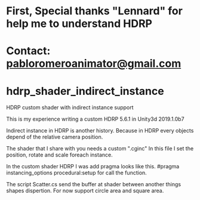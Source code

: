 # First, Special thanks "Lennard" for help me to understand HDRP
# Contact: pabloromeroanimator@gmail.com


# hdrp_shader_indirect_instance
HDRP custom shader with indirect instance support



This is my experience writing a custom HDRP 5.6.1 in Unity3d 2019.1.0b7


Indirect instance in HDRP is another history. Because in HDRP every objects depend of the relative camera position.

The shader that I share with you needs a custom ".cginc"
In this file I set the position, rotate and scale foreach instance.

In the custom shader HDRP I was add pragma looks like this.
#pragma instancing_options procedural:setup for call the function.

The script Scatter.cs send the buffer at shader between another things shapes dispertion.
For now support circle area and square area.


 

 



